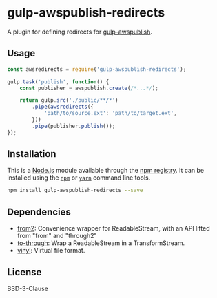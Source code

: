 # gulp-awspublish-redirects

A plugin for defining redirects for [gulp-awspublish](https://github.com/pgherveou/gulp-awspublish).

## Usage

```js
const awsredirects = require('gulp-awspublish-redirects');

gulp.task('publish', function() {
	const publisher = awspublish.create(/*...*/);

	return gulp.src('./public/**/*')
		.pipe(awsredirects({
			'path/to/source.ext': 'path/to/target.ext',
		}))
		.pipe(publisher.publish());
});
```

## Installation

This is a [Node.js](https://nodejs.org/) module available through the 
[npm registry](https://www.npmjs.com/). It can be installed using the 
[`npm`](https://docs.npmjs.com/getting-started/installing-npm-packages-locally)
or 
[`yarn`](https://yarnpkg.com/en/)
command line tools.

```sh
npm install gulp-awspublish-redirects --save
```

## Dependencies

- [from2](https://ghub.io/from2): Convenience wrapper for ReadableStream, with an API lifted from &quot;from&quot; and &quot;through2&quot;
- [to-through](https://ghub.io/to-through): Wrap a ReadableStream in a TransformStream.
- [vinyl](https://ghub.io/vinyl): Virtual file format.

## License

BSD-3-Clause
